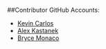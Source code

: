 ##Contributor GitHub Accounts:
* [Kevin Carlos](https://github.com/Kevin-Carlos)
* [Alex Kastanek](https://github.com/AlexKastanek)
* [Bryce Monaco](https://github.com/BryceDMonaco)